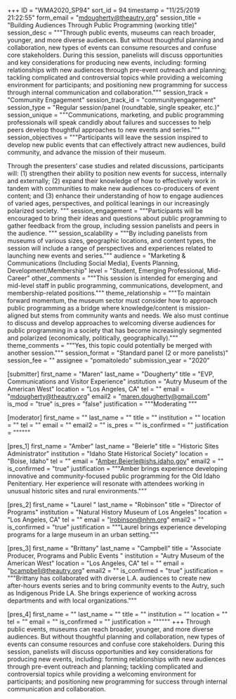 +++
ID = "WMA2020_SP94"
sort_id = 94
timestamp = "11/25/2019 21:22:55"
form_email = "mdougherty@theautry.org"
session_title = "Building Audiences Through Public Programming (working title)"
session_desc = """Through public events, museums can reach broader, younger, and more diverse audiences. But without thoughtful planning and collaboration, new types of events can consume resources and confuse core stakeholders. During this session, panelists will discuss opportunities and key considerations for producing new events, including: forming relationships with new audiences through pre-event outreach and planning; tackling complicated and controversial topics while providing a welcoming environment for participants; and positioning new programming for success through internal communication and collaboration."""
session_track = "Community Engagement"
session_track_id = "communityengagement"
session_type = "Regular session/panel (roundtable, single speaker, etc.)"
session_unique = """Communications, marketing, and public programming professionals will speak candidly about failures and successes to help peers develop thoughtful approaches to new events and series."""
session_objectives = """Participants will leave the session inspired to develop new public events that can effectively attract new audiences, build community, and advance the mission of their museum.

Through the presenters’ case studies and related discussions, participants will: (1) strengthen their ability to position new events for success, internally and externally; (2) expand their knowledge of how to effectively work in tandem with communities to make new audiences co-producers of event content; and (3) enhance their understanding of how to engage audiences of varied ages, perspectives, and political leanings in our increasingly polarized society.
"""
session_engagement = """Participants will be encouraged to bring their ideas and questions about public programming to gather feedback from the group, including session panelists and peers in the audience. """
session_scalability = """By including panelists from museums of various sizes, geographic locations, and content types, the session will include a range of perspectives and experiences related to launching new events and series."""
audience = "Marketing & Communications (Including Social Media), Events Planning, Development/Membership"
level = "Student, Emerging Professional, Mid-Career"
other_comments = """This session is intended for emerging and mid-level staff in public programming, communications, development, and membership-related positions."""
theme_relationship = """To maintain forward momentum, the museum sector must consider how to approach public programming as a bridge where knowledge/content is mission-aligned but stems from community wants and needs. We also must continue to discuss and develop approaches to welcoming diverse audiences for public programming in a society that has become increasingly segmented and polarized (economically, politically, geographically)."""
theme_comments = """Yes, this topic could potentially be merged with another session."""
session_format = "Standard panel (2 or more panelists)"
session_fee = ""
assignee = "pomaitoledo"
submission_year = "2020"

[submitter]
first_name = "Maren"
last_name = "Dougherty"
title = "EVP, Communications and Visitor Experience"
institution = "Autry Museum of the American West"
location = "Los Angeles, CA"
tel = ""
email = "mdougherty@theautry.org"
email2 = "maren.dougherty@gmail.com"
is_mod = "true"
is_pres = "false"
justification = """Moderating """

[moderator]
first_name = ""
last_name = ""
title = ""
institution = ""
location = ""
tel = ""
email = ""
email2 = ""
is_pres = ""
is_confirmed = ""
justification = """"""

[pres_1]
first_name = "Amber"
last_name = "Beierle"
title = "Historic Sites Administrator"
institution = "Idaho State Historical Society"
location = "Boise, Idaho"
tel = ""
email = "Amber.Beierle@ishs.idaho.gov"
email2 = ""
is_confirmed = "true"
justification = """Amber brings experience developing innovative and community-focused public programming for the Old Idaho Penitentiary. Her experience will resonate with attendees working in unusual historic sites and rural environments."""

[pres_2]
first_name = "Laurel "
last_name = "Robinson"
title = "Director of Programs"
institution = "Natural History Museum of Los Angeles"
location = "Los Angeles, CA"
tel = ""
email = "lrobinson@nhm.org"
email2 = ""
is_confirmed = "true"
justification = """Laurel brings experience developing programs for a large museum in an urban setting."""

[pres_3]
first_name = "Brittany"
last_name = "Campbell"
title = "Associate Producer, Programs and Public Events "
institution = "Autry Museum of the American West"
location = "Los Angeles, CA"
tel = ""
email = "bcampbell@theautry.org"
email2 = ""
is_confirmed = "true"
justification = """Brittany has collaborated with diverse L.A. audiences to create new after-hours events series and to bring community events to the Autry, such as Indigenous Pride LA. She brings experience of working across departments and with local organizations."""

[pres_4]
first_name = ""
last_name = ""
title = ""
institution = ""
location = ""
tel = ""
email = ""
is_confirmed = ""
justification = """"""
+++
Through public events, museums can reach broader, younger, and more diverse audiences. But without thoughtful planning and collaboration, new types of events can consume resources and confuse core stakeholders. During this session, panelists will discuss opportunities and key considerations for producing new events, including: forming relationships with new audiences through pre-event outreach and planning; tackling complicated and controversial topics while providing a welcoming environment for participants; and positioning new programming for success through internal communication and collaboration.